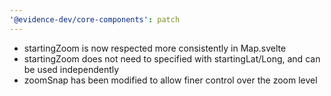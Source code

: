 ```yaml
---
'@evidence-dev/core-components': patch
---
```


- startingZoom is now respected more consistently in Map.svelte
- startingZoom does not need to specified with startingLat/Long, and can be used independently
- zoomSnap has been modified to allow finer control over the zoom level
